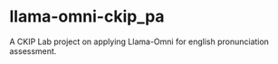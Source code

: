 # llama-omni-ckip_pa
A CKIP Lab project on applying Llama-Omni for english pronunciation assessment.
